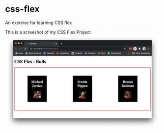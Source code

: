 # css-flex
An exercise for learning CSS flex

This is a screeshot of my CSS Flex Project
![css-flex image](flex-bulls.png)
